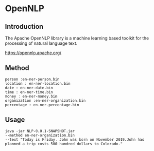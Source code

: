# OpenNLP

## Introduction

The Apache OpenNLP library is a machine learning based toolkit for the processing of natural language text.

https://opennlp.apache.org/

## Method
    person :en-ner-person.bin
    location : en-ner-location.bin
    date : en-ner-date.bin
    time : en-ner-time.bin
    money : en-ner-money.bin
    organization :en-ner-organization.bin
    percentage : en-ner-percentage.bin

## Usage

<pre><code>java -jar NLP-0.0.1-SNAPSHOT.jar 
--method en-ner-organization.bin 
--text "Today is Friday. John was born on November 2019.John has planned a trip costs 500 hundred dollars to Colorado."  </code></pre>

